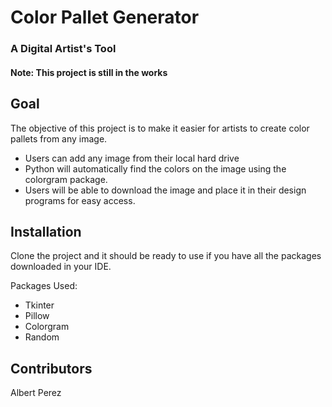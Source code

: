 # Color Pallet Generator
### A Digital Artist's Tool


#### Note: This project is still in the works


## Goal

The objective of this project is to make it easier for artists to create color pallets from any image. 
* Users can add any image from their local hard drive 
* Python will automatically find the colors on the image using the colorgram package.
* Users will be able to download the image and place it in their design programs for easy access. 

## Installation

Clone the project and it should be ready to use if you have all the packages downloaded in your IDE.

Packages Used:
* Tkinter
* Pillow
* Colorgram
* Random

## Contributors
Albert Perez
